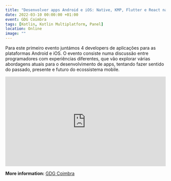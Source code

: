 ```yaml
---
title: "Desenvolver apps Android e iOS: Native, KMP, Flutter e React native"
date: 2022-03-10 00:00:00 +01:00
event: GDG Coimbra
tags: [Kotlin, Kotlin Multiplatform, Panel]
location: Online
image: ""
---
```


Para este primeiro evento juntámos 4 developers de aplicações para as plataformas Android e iOS. O evento consiste numa discussão entre programadores com experiências diferentes, que vão explorar várias abordagens atuais para o desenvolvimento de apps, tentando fazer sentido do passado, presente e futuro do ecossistema mobile.

<div style="left: 0; width: 100%; height: 0; position: relative; padding-bottom: 56.1972%;">
	<iframe src="https://www.youtube.com/embed/TjdKzcm-yt0?autoplay=0&fs=0&t=3404s&iv_load_policy=3&showinfo=0" style="border: 0; top: 0; left: 0; width: 100%; height: 100%; position: absolute;" allowfullscreen scrolling="no" allow="encrypted-media">
	</iframe>
</div>

**More information:** <a href="https://www.meetup.com/GDG-Coimbra/events/284322364/" rel="noopener">GDG Coimbra</a>